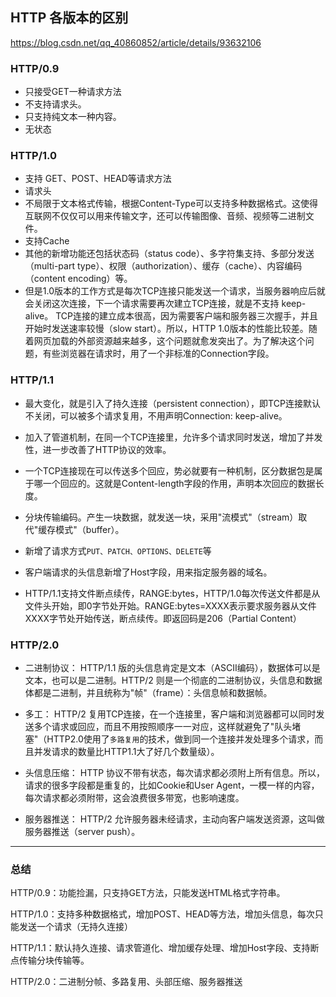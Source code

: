 
## HTTP 各版本的区别

https://blog.csdn.net/qq_40860852/article/details/93632106

### HTTP/0.9

- 只接受GET一种请求方法
- 不支持请求头。
- 只支持纯文本一种内容。
- 无状态

### HTTP/1.0

- 支持 GET、POST、HEAD等请求方法
- 请求头
- 不局限于文本格式传输，根据Content-Type可以支持多种数据格式。这使得互联网不仅仅可以用来传输文字，还可以传输图像、音频、视频等二进制文件。
- 支持Cache
- 其他的新增功能还包括状态码（status code）、多字符集支持、多部分发送（multi-part type）、权限（authorization）、缓存（cache）、内容编码（content encoding）等。
- 但是1.0版本的工作方式是每次TCP连接只能发送一个请求，当服务器响应后就会关闭这次连接，下一个请求需要再次建立TCP连接，就是不支持 keep-alive。 TCP连接的建立成本很高，因为需要客户端和服务器三次握手，并且开始时发送速率较慢（slow start）。所以，HTTP 1.0版本的性能比较差。随着网页加载的外部资源越来越多，这个问题就愈发突出了。为了解决这个问题，有些浏览器在请求时，用了一个非标准的Connection字段。

### HTTP/1.1

- 最大变化，就是引入了持久连接（persistent connection），即TCP连接默认不关闭，可以被多个请求复用，不用声明Connection: keep-alive。
- 加入了管道机制，在同一个TCP连接里，允许多个请求同时发送，增加了并发性，进一步改善了HTTP协议的效率。
- 一个TCP连接现在可以传送多个回应，势必就要有一种机制，区分数据包是属于哪一个回应的。这就是Content-length字段的作用，声明本次回应的数据长度。
- 分块传输编码。产生一块数据，就发送一块，采用"流模式"（stream）取代"缓存模式"（buffer）。

- 新增了请求方式`PUT、PATCH、OPTIONS、DELETE`等
- 客户端请求的头信息新增了Host字段，用来指定服务器的域名。
- HTTP/1.1支持文件断点续传，RANGE:bytes，HTTP/1.0每次传送文件都是从文件头开始，即0字节处开始。RANGE:bytes=XXXX表示要求服务器从文件XXXX字节处开始传送，断点续传。即返回码是206（Partial Content）

### HTTP/2.0

- 二进制协议： HTTP/1.1 版的头信息肯定是文本（ASCII编码），数据体可以是文本，也可以是二进制。HTTP/2 则是一个彻底的二进制协议，头信息和数据体都是二进制，并且统称为"帧"（frame）：头信息帧和数据帧。
- 多工： HTTP/2 复用TCP连接，在一个连接里，客户端和浏览器都可以同时发送多个请求或回应，而且不用按照顺序一一对应，这样就避免了"队头堵塞"（HTTP2.0使用了`多路复用`的技术，做到同一个连接并发处理多个请求，而且并发请求的数量比HTTP1.1大了好几个数量级）。

- 头信息压缩： HTTP 协议不带有状态，每次请求都必须附上所有信息。所以，请求的很多字段都是重复的，比如Cookie和User Agent，一模一样的内容，每次请求都必须附带，这会浪费很多带宽，也影响速度。
- 服务器推送： HTTP/2 允许服务器未经请求，主动向客户端发送资源，这叫做服务器推送（server push）。

---
### 总结

HTTP/0.9：功能捡漏，只支持GET方法，只能发送HTML格式字符串。

HTTP/1.0：支持多种数据格式，增加POST、HEAD等方法，增加头信息，每次只能发送一个请求（无持久连接）

HTTP/1.1：默认持久连接、请求管道化、增加缓存处理、增加Host字段、支持断点传输分块传输等。

HTTP/2.0：二进制分帧、多路复用、头部压缩、服务器推送
